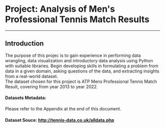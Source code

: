 # Project: Analysis of Men's Professional Tennis Match Results
---

## Introduction

The purpose of this projec is to gain experience in performing data wrangling, data visualization and introductory data analysis using Python with suitable libraries. Begin developing skills in formulating a problem from data in a given domain, asking questions of the data, and extracting insights from a real-world dataset. <br>
The dataset chosen for this project is ATP Mens Professional Tennis Match Result, covering from year 2013 to year 2022.

#### Datasets Metadata:
Please refer to the Appendix at the end of this document.

#### Dataset Souce: http://tennis-data.co.uk/alldata.php
